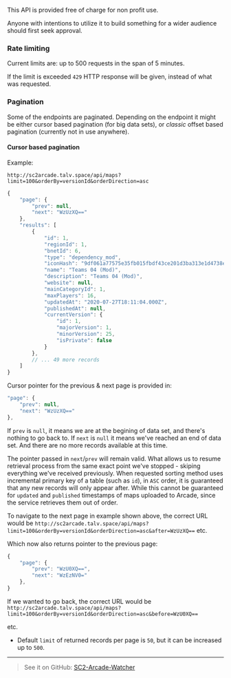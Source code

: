 This API is provided free of charge for non profit use.

Anyone with intentions to utilize it to build something for a wider audience should first seek approval.

### Rate limiting

Current limits are: up to 500 requests in the span of 5 minutes.

If the limit is exceeded `429` HTTP response will be given, instead of what was requested.

### Pagination

Some of the endpoints are paginated. Depending on the endpoint it might be either cursor based pagination (for big data sets), or *classic* offset based pagination (currently not in use anywhere).

#### Cursor based pagination

Example:

`http://sc2arcade.talv.space/api/maps?limit=100&orderBy=versionId&orderDirection=asc`
```js
{
    "page": {
        "prev": null,
        "next": "WzUzXQ=="
    },
    "results": [
        {
            "id": 1,
            "regionId": 1,
            "bnetId": 6,
            "type": "dependency_mod",
            "iconHash": "9df061a77575e35fb015fbdf43ce201d3ba313e1d4738e1410a9832b773a5f8f",
            "name": "Teams 04 (Mod)",
            "description": "Teams 04 (Mod)",
            "website": null,
            "mainCategoryId": 1,
            "maxPlayers": 16,
            "updatedAt": "2020-07-27T18:11:04.000Z",
            "publishedAt": null,
            "currentVersion": {
                "id": 1,
                "majorVersion": 1,
                "minorVersion": 25,
                "isPrivate": false
            }
        },
        // ... 49 more records
    ]
}
```

Cursor pointer for the previous & next page is provided in:
```js
"page": {
    "prev": null,
    "next": "WzUzXQ=="
},
```

If `prev` is `null`, it means we are at the begining of data set, and there's nothing to go back to. If `next` is `null` it means we've reached an end of data set. And there are no more records available at this time. 

The pointer passed in `next`/`prev` will remain valid. What allows us to resume retrieval process from the same exact point we've stopped - skiping everything we've received previously. When requested sorting method uses incremental primary key of a table (such as `id`), in `ASC` order, it is guaranteed that any new records will only appear after. While this cannot be guaranteed for `updated` and `published` timestamps of maps uploaded to Arcade, since the service retrieves them out of order.

To navigate to the next page in example shown above, the correct URL would be `http://sc2arcade.talv.space/api/maps?limit=100&orderBy=versionId&orderDirection=asc&after=WzUzXQ==` etc.

Which now also returns pointer to the previous page:
```js
{
    "page": {
        "prev": "WzU0XQ==",
        "next": "WzEzNV0="
    },
}
```

If we wanted to go back, the correct URL would be `http://sc2arcade.talv.space/api/maps?limit=100&orderBy=versionId&orderDirection=asc&before=WzU0XQ==`

etc.

* Default `limit` of returned records per page is `50`, but it can be increased up to `500`.

---

> See it on GitHub: [SC2-Arcade-Watcher](https://github.com/SC2-Arcade-Watcher)
